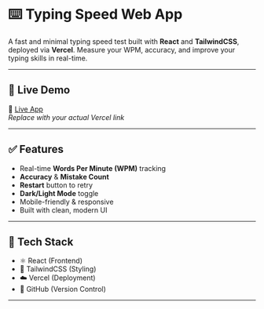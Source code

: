 # ⌨️ Typing Speed Web App

A fast and minimal typing speed test built with **React** and **TailwindCSS**, deployed via **Vercel**. Measure your WPM, accuracy, and improve your typing skills in real-time.

---

## 🚀 Live Demo

🔗 [Live App](https://your-vercel-app-url.vercel.app)  
_Replace with your actual Vercel link_

---

## ✅ Features

- Real-time **Words Per Minute (WPM)** tracking
- **Accuracy** & **Mistake Count**
- **Restart** button to retry
- **Dark/Light Mode** toggle
- Mobile-friendly & responsive
- Built with clean, modern UI

---

## 🧰 Tech Stack

- ⚛️ React (Frontend)
- 🎨 TailwindCSS (Styling)
- ☁️ Vercel (Deployment)
- 🧪 GitHub (Version Control)

---
